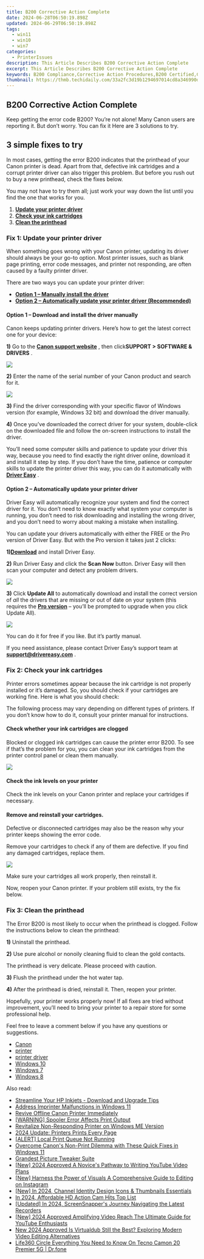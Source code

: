 ```yaml
---
title: B200 Corrective Action Complete
date: 2024-06-28T06:50:19.898Z
updated: 2024-06-29T06:50:19.898Z
tags:
  - win11
  - win10
  - win7
categories:
  - PrinterIssues
description: This Article Describes B200 Corrective Action Complete
excerpt: This Article Describes B200 Corrective Action Complete
keywords: B200 Compliance,Corrective Action Procedures,B200 Certified,Corrective Action Implementation,B200 Corrective Measures,Compliance Audit Results,B200 Standards Compliance Update
thumbnail: https://thmb.techidaily.com/33a2fc3d19b1294697014cd8a346990d81bbe0b373b3c35d45e36e3b5fdd2147.jpg
---
```


## B200 Corrective Action Complete

 Keep getting the error code B200? You’re not alone! Many Canon users are reporting it. But don’t worry. You can fix it Here are 3 solutions to try.

## 3 simple fixes to try

 In most cases, getting the error B200 indicates that the printhead of your Canon printer is dead. Apart from that, defective ink cartridges and a corrupt printer driver can also trigger this problem. But before you rush out to buy a new printhead, check the fixes below.

 You may not have to try them all; just work your way down the list until you find the one that works for you.

1. **[Update your printer driver](#a)**
2. **[Check your ink cartridges](#b)**
3. **[Clean the printhead](#c)**

### Fix 1: Update your printer driver

 When something goes wrong with your Canon printer, updating its driver should always be your go-to option. Most printer issues, such as blank page printing, error code messages, and printer not responding, are often caused by a faulty printer driver.

There are two ways you can update your printer driver:

* **[Option 1 – Manually install the driver](#a1)** [](#a1)
* **[Option 2 – Automatically update your printer driver (Recommended)](#a2)**

#### **Option 1 – Download and install the driver manually**

 Canon keeps updating printer drivers. Here’s how to get the latest correct one for your device:

**1)** Go to the **[Canon support website](https://www.usa.canon.com/internet/portal/us/home/support)**  , then click**SUPPORT > SOFTWARE & DRIVERS** .

![](https://images.drivereasy.com/wp-content/uploads/2020/08/b200-error-code-canon-driver-1.jpg)

**2)** Enter the name of the serial number of your Canon product and search for it.

![](https://images.drivereasy.com/wp-content/uploads/2020/08/b200-error-code-canon-driver-2.jpg)

**3)** Find the driver corresponding with your specific flavor of Windows version (for example, Windows 32 bit) and download the driver manually.

**4)** Once you’ve downloaded the correct driver for your system, double-click on the downloaded file and follow the on-screen instructions to install the driver.

 You’ll need some computer skills and patience to update your driver this way, because you need to find exactly the right driver online, download it and install it step by step. If you don’t have the time, patience or computer skills to update the printer driver this way, you can do it automatically with **[Driver Easy](https://tools.techidaily.com/drivereasy/download/)**  .

#### Option 2 – Automatically update your printer driver

 Driver Easy will automatically recognize your system and find the correct driver for it. You don’t need to know exactly what system your computer is running, you don’t need to risk downloading and installing the wrong driver, and you don’t need to worry about making a mistake when installing.

 You can update your drivers automatically with either the FREE or the Pro version of Driver Easy. But with the Pro version it takes just 2 clicks:

 **1)[Download](https://tools.techidaily.com/drivereasy/download/)**  and install Driver Easy.

**2)** Run Driver Easy and click the **Scan Now** button. Driver Easy will then scan your computer and detect any problem drivers.  

![](https://images.drivereasy.com/wp-content/uploads/2019/06/image-357.png)

**3)** Click **Update All** to automatically download and install the correct version of _all_ the drivers that are missing or out of date on your system (this requires the **[Pro version](https://tools.techidaily.com/drivereasy/download/)** [](https://tools.techidaily.com/drivereasy/download/) – you’ll be prompted to upgrade when you click Update All).

![](https://images.drivereasy.com/wp-content/uploads/2019/07/image-229.png)

 You can do it for free if you like. But it’s partly manual.

 If you need assistance, please contact Driver Easy’s support team at [**support@drivereasy.com**](mailto:support@drivereasy.com) .

### Fix 2: Check your ink cartridges

 Printer errors sometimes appear because the ink cartridge is not properly installed or it’s damaged. So, you should check if your cartridges are working fine. Here is what you should check:

 The following process may vary depending on different types of printers. If you don’t know how to do it, consult your printer manual for instructions.

#### Check whether your ink cartridges are clogged

 Blocked or clogged ink cartridges can cause the printer error B200\. To see if that’s the problem for you, you can clean your ink cartridges from the printer control panel or clean them manually.

![](https://images.drivereasy.com/wp-content/uploads/2019/09/toner-581905_1920-1024x768.jpg)

#### Check the ink levels on your printer

 Check the ink levels on your Canon printer and replace your cartridges if necessary.

#### **Remove and reinstall your cartridges.**

 Defective or disconnected cartridges may also be the reason why your printer keeps showing the error code.

 Remove your cartridges to check if any of them are defective. If you find any damaged cartridges, replace them.

![](https://images.drivereasy.com/wp-content/uploads/2019/09/cartridges-828195_1920-1-1024x981.jpg)

Make sure your cartridges all work properly, then reinstall it.

 Now, reopen your Canon printer. If your problem still exists, try the fix below.

### Fix 3: Clean the printhead

 The Error B200 is most likely to occur when the printhead is clogged. Follow the instructions below to clean the printhead:

**1)** Uninstall the printhead.

**2)** Use pure alcohol or nonoily cleaning fluid to clean the gold contacts.

The printhead is very delicate. Please proceed with caution.

**3)** Flush the printhead under the hot water tap.

**4)** After the printhead is dried, reinstall it. Then, reopen your printer.

 Hopefully, your printer works properly now! If all fixes are tried without improvement, you’ll need to bring your printer to a repair store for some professional help.

 Feel free to leave a comment below if you have any questions or suggestions.

* [Canon](https://tools.techidaily.com/drivereasy/download/)
* [printer](https://tools.techidaily.com/drivereasy/download/)
* [printer driver](https://tools.techidaily.com/drivereasy/download/)
* [Windows 10](https://tools.techidaily.com/drivereasy/download/)
* [Windows 7](https://tools.techidaily.com/drivereasy/download/)
* [Windows 8](https://tools.techidaily.com/drivereasy/download/)

<ins class="adsbygoogle"
     style="display:block"
     data-ad-format="autorelaxed"
     data-ad-client="ca-pub-7571918770474297"
     data-ad-slot="1223367746"></ins>



<ins class="adsbygoogle"
     style="display:block"
     data-ad-client="ca-pub-7571918770474297"
     data-ad-slot="8358498916"
     data-ad-format="auto"
     data-full-width-responsive="true"></ins>

<span class="atpl-alsoreadstyle">Also read:</span>
<div><ul>
<li><a href="https://printer-issues.techidaily.com/streamline-your-hp-inkjets-download-and-upgrade-tips/"><u>Streamline Your HP Inkjets - Download and Upgrade Tips</u></a></li>
<li><a href="https://printer-issues.techidaily.com/address-imprinter-malfunctions-in-windows-11/"><u>Address Imprinter Malfunctions in Windows 11</u></a></li>
<li><a href="https://printer-issues.techidaily.com/revive-offline-canon-printer-immediately/"><u>Revive Offline Canon Printer Immediately</u></a></li>
<li><a href="https://printer-issues.techidaily.com/warning-spooler-error-affects-print-output/"><u>[WARNING] Spooler Error Affects Print Output</u></a></li>
<li><a href="https://printer-issues.techidaily.com/revitalize-non-responding-printer-on-windows-me-version/"><u>Revitalize Non-Responding Printer on Windows ME Version</u></a></li>
<li><a href="https://printer-issues.techidaily.com/2024-update-printers-prints-every-page/"><u>2024 Update: Printers Prints Every Page</u></a></li>
<li><a href="https://printer-issues.techidaily.com/alert-local-print-queue-not-running/"><u>[ALERT] Local Print Queue Not Running</u></a></li>
<li><a href="https://printer-issues.techidaily.com/overcome-canons-non-print-dilemma-with-these-quick-fixes-in-windows-11/"><u>Overcome Canon's Non-Print Dilemma with These Quick Fixes in Windows 11</u></a></li>
<li><a href="https://extra-hints.techidaily.com/grandest-picture-tweaker-suite/"><u>Grandest Picture Tweaker Suite</u></a></li>
<li><a href="https://facebook-record-videos.techidaily.com/new-2024-approved-a-novices-pathway-to-writing-youtube-video-plans/"><u>[New] 2024 Approved  A Novice's Pathway to Writing YouTube Video Plans</u></a></li>
<li><a href="https://instagram-videos.techidaily.com/new-harness-the-power-of-visuals-a-comprehensive-guide-to-editing-on-instagram/"><u>[New] Harness the Power of Visuals  A Comprehensive Guide to Editing on Instagram</u></a></li>
<li><a href="https://facebook-video-footage.techidaily.com/new-in-2024-channel-identity-design-icons-and-thumbnails-essentials/"><u>[New] In 2024, Channel Identity Design  Icons & Thumbnails Essentials</u></a></li>
<li><a href="https://extra-information.techidaily.com/in-2024-affordable-hd-action-cam-hits-top-list/"><u>In 2024, Affordable HD Action Cam Hits Top List</u></a></li>
<li><a href="https://video-capture.techidaily.com/updated-in-2024-screensnappers-journey-navigating-the-latest-recorders/"><u>[Updated] In 2024, ScreenSnapper's Journey  Navigating the Latest Recorders</u></a></li>
<li><a href="https://facebook-record-videos.techidaily.com/new-2024-approved-amplifying-video-reach-the-ultimate-guide-for-youtube-enthusiasts/"><u>[New] 2024 Approved  Amplifying Video Reach  The Ultimate Guide for YouTube Enthusiasts</u></a></li>
<li><a href="https://video-content-creator.techidaily.com/new-2024-approved-is-virtualdub-still-the-best-exploring-modern-video-editing-alternatives/"><u>New 2024 Approved Is Virtualdub Still the Best? Exploring Modern Video Editing Alternatives</u></a></li>
<li><a href="https://fake-location.techidaily.com/life360-circle-everything-you-need-to-know-on-tecno-camon-20-premier-5g-drfone-by-drfone-virtual-android/"><u>Life360 Circle Everything You Need to Know On Tecno Camon 20 Premier 5G | Dr.fone</u></a></li>
</ul></div>
